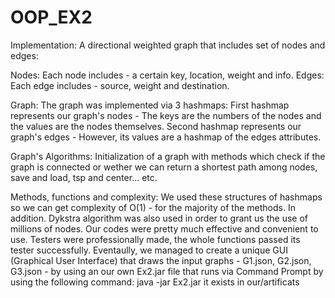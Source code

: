 # OOP_EX2
Implementation: A directional weighted graph that includes set of nodes and edges:

  Nodes: Each node includes - a certain key, location, weight and info.
  Edges: Each edge includes - source, weight and destination.

  Graph: The graph was implemented via 3 hashmaps:
    First hashmap represents our graph's nodes - The keys are the numbers of the nodes and the values are the nodes themselves.
    Second hashmap represents our graph's edges - However, its values are a hashmap of the edges attributes.

  Graph's Algorithms: Initialization of a graph with methods which check if
		the graph is connected or wether we can return a shortest path among nodes, save and load, tsp and center... etc.

Methods, functions and complexity: 
	We used these structures of hashmaps so we can get
	complexity of O(1) - for the majority of the methods. In addition. Dykstra algorithm was also used
  in order to grant us the use of millions of nodes. Our codes were pretty much effective and convenient to use.
  Testers were professionally made, the whole functions passed its tester successfully.
  Eventaully, we managed to create a unique GUI (Graphical User Interface) that draws the input graphs -
  G1.json, G2.json, G3.json - by using an our own Ex2.jar file that runs via Command Prompt by using the following command:
  java -jar Ex2.jar <json file>
  it exists in our/artificats
